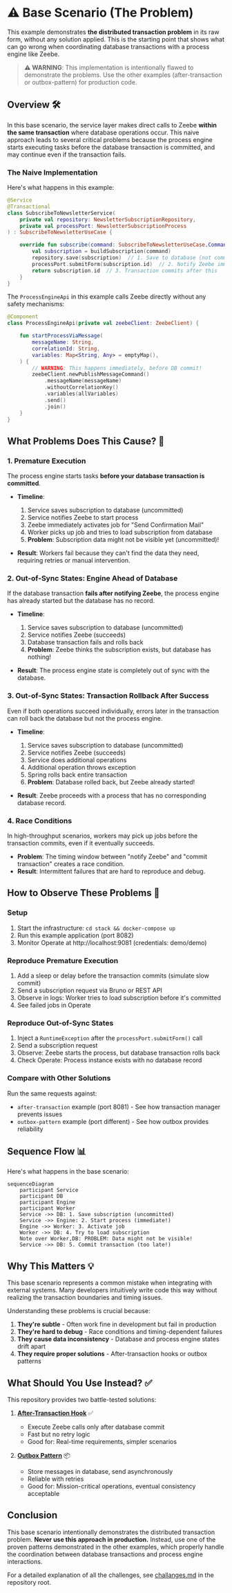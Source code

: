 # ⚠️ Base Scenario (The Problem)

This example demonstrates **the distributed transaction problem** in its raw form, without any solution applied. This is the starting point that shows what can go wrong when coordinating database transactions with a process engine like Zeebe.

> **⚠️ WARNING**: This implementation is intentionally flawed to demonstrate the problems. Use the other examples (after-transaction or outbox-pattern) for production code.

## **Overview** 🛠️

In this base scenario, the service layer makes direct calls to Zeebe **within the same transaction** where database operations occur. This naive approach leads to several critical problems because the process engine starts executing tasks before the database transaction is committed, and may continue even if the transaction fails.

### **The Naive Implementation**

Here's what happens in this example:

```kotlin
@Service
@Transactional
class SubscribeToNewsletterService(
    private val repository: NewsletterSubscriptionRepository,
    private val processPort: NewsletterSubscriptionProcess
) : SubscribeToNewsletterUseCase {

    override fun subscribe(command: SubscribeToNewsletterUseCase.Command): SubscriptionId {
        val subscription = buildSubscription(command)
        repository.save(subscription)  // 1. Save to database (not committed yet!)
        processPort.submitForm(subscription.id)  // 2. Notify Zeebe immediately
        return subscription.id  // 3. Transaction commits after this
    }
}
```

The `ProcessEngineApi` in this example calls Zeebe directly without any safety mechanisms:

```kotlin
@Component
class ProcessEngineApi(private val zeebeClient: ZeebeClient) {

    fun startProcessViaMessage(
        messageName: String,
        correlationId: String,
        variables: Map<String, Any> = emptyMap(),
    ) {
        // WARNING: This happens immediately, before DB commit!
        zeebeClient.newPublishMessageCommand()
            .messageName(messageName)
            .withoutCorrelationKey()
            .variables(allVariables)
            .send()
            .join()
    }
}
```

## **What Problems Does This Cause?** 🚨

### **1. Premature Execution**

The process engine starts tasks **before your database transaction is committed**.

- **Timeline**:
  1. Service saves subscription to database (uncommitted)
  2. Service notifies Zeebe to start process
  3. Zeebe immediately activates job for "Send Confirmation Mail"
  4. Worker picks up job and tries to load subscription from database
  5. **Problem**: Subscription data might not be visible yet (uncommitted)!

- **Result**: Workers fail because they can't find the data they need, requiring retries or manual intervention.

### **2. Out-of-Sync States: Engine Ahead of Database**

If the database transaction **fails after notifying Zeebe**, the process engine has already started but the database has no record.

- **Timeline**:
  1. Service saves subscription to database (uncommitted)
  2. Service notifies Zeebe (succeeds)
  3. Database transaction fails and rolls back
  4. **Problem**: Zeebe thinks the subscription exists, but database has nothing!

- **Result**: The process engine state is completely out of sync with the database.

### **3. Out-of-Sync States: Transaction Rollback After Success**

Even if both operations succeed individually, errors later in the transaction can roll back the database but not the process engine.

- **Timeline**:
  1. Service saves subscription to database (uncommitted)
  2. Service notifies Zeebe (succeeds)
  3. Service does additional operations
  4. Additional operation throws exception
  5. Spring rolls back entire transaction
  6. **Problem**: Database rolled back, but Zeebe already started!

- **Result**: Zeebe proceeds with a process that has no corresponding database record.

### **4. Race Conditions**

In high-throughput scenarios, workers may pick up jobs before the transaction commits, even if it eventually succeeds.

- **Problem**: The timing window between "notify Zeebe" and "commit transaction" creates a race condition.
- **Result**: Intermittent failures that are hard to reproduce and debug.

## **How to Observe These Problems** 🔬

### **Setup**
1. Start the infrastructure: `cd stack && docker-compose up`
2. Run this example application (port 8082)
3. Monitor Operate at http://localhost:9081 (credentials: demo/demo)

### **Reproduce Premature Execution**
1. Add a sleep or delay before the transaction commits (simulate slow commit)
2. Send a subscription request via Bruno or REST API
3. Observe in logs: Worker tries to load subscription before it's committed
4. See failed jobs in Operate

### **Reproduce Out-of-Sync States**
1. Inject a `RuntimeException` after the `processPort.submitForm()` call
2. Send a subscription request
3. Observe: Zeebe starts the process, but database transaction rolls back
4. Check Operate: Process instance exists with no database record

### **Compare with Other Solutions**
Run the same requests against:
- `after-transaction` example (port 8081) - See how transaction manager prevents issues
- `outbox-pattern` example (port different) - See how outbox provides reliability

## **Sequence Flow** 📊

Here's what happens in the base scenario:

```mermaid
sequenceDiagram
    participant Service
    participant DB
    participant Engine
    participant Worker
    Service ->> DB: 1. Save subscription (uncommitted)
    Service ->> Engine: 2. Start process (immediate!)
    Engine ->> Worker: 3. Activate job
    Worker ->> DB: 4. Try to load subscription
    Note over Worker,DB: PROBLEM: Data might not be visible!
    Service ->> DB: 5. Commit transaction (too late!)
```

## **Why This Matters** 💡

This base scenario represents a common mistake when integrating with external systems. Many developers intuitively write code this way without realizing the transaction boundaries and timing issues.

Understanding these problems is crucial because:
1. **They're subtle** - Often work fine in development but fail in production
2. **They're hard to debug** - Race conditions and timing-dependent failures
3. **They cause data inconsistency** - Database and process engine states drift apart
4. **They require proper solutions** - After-transaction hooks or outbox patterns

## **What Should You Use Instead?** ✅

This repository provides two battle-tested solutions:

1. **[After-Transaction Hook](../after-transaction/README.md)** ✅
   - Execute Zeebe calls only after database commit
   - Fast but no retry logic
   - Good for: Real-time requirements, simpler scenarios

2. **[Outbox Pattern](../outbox-pattern/README.md)** 📦
   - Store messages in database, send asynchronously
   - Reliable with retries
   - Good for: Mission-critical operations, eventual consistency acceptable

## **Conclusion**

This base scenario intentionally demonstrates the distributed transaction problem. **Never use this approach in production.** Instead, use one of the proven patterns demonstrated in the other examples, which properly handle the coordination between database transactions and process engine interactions.

For a detailed explanation of all the challenges, see [challanges.md](../../challanges.md) in the repository root.
